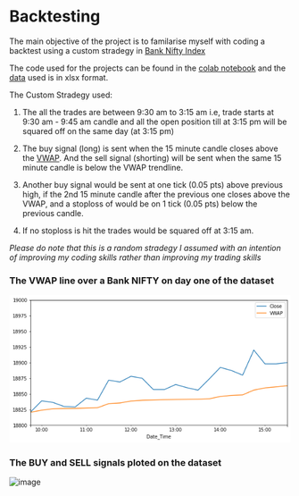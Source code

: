 # Backtesting

The main objective of the project is to familarise myself with coding a backtest using a custom stradegy in [Bank Nifty Index](https://www.niftyindices.com/indices/equity/sectoral-indices/nifty-bank) 

The code used for the projects can be found in the [colab notebook](https://github.com/SanjayShetty01/Backtesting/blob/main/Backtesting.ipynb) and the [data](https://github.com/SanjayShetty01/Backtesting/blob/main/BankNiftyFutures_Data5Min.xlsx) used is in xlsx format. 


The Custom Stradegy used:

1) The all the trades are between 9:30 am to 3:15 am i.e, trade starts at 9:30 am - 9:45 am candle and all the open position till at 3:15 pm will be squared off on the same day (at 3:15 pm)

2) The buy signal (long) is sent when the 15 minute candle closes above the [VWAP](https://www.investopedia.com/terms/v/vwap.asp). And the sell signal (shorting) will be sent when the same 15 minute candle is below the VWAP trendline.  

3) Another buy signal would be sent at one tick (0.05 pts) above previous high, if the 2nd 15 minute candle after the previous one closes above the VWAP, and a stoploss of would be on 1 tick (0.05 pts) below the previous candle. 

4) If no stoploss is hit the trades would be squared off at 3:15 am. 


*Please do note that this is a random stradegy I assumed with an intention of improving my coding skills rather than improving my trading skills*



### The VWAP line over a Bank NIFTY on day one of the dataset 

![image](https://github.com/SanjayShetty01/Backtesting/blob/main/plots/plot1.png)


### The BUY and SELL signals ploted on the dataset

![image](https://github.com/SanjayShetty01/Backtesting/blob/main/plots/plot.png)

